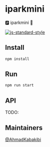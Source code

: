 # iparkmini
:parking: iparkmini :blue_car:

[![js-standard-style](https://img.shields.io/badge/code%20style-standard-brightgreen.svg?style=flat)](https://github.com/feross/standard)

## Install
```sh
npm install
```
## Run
```sh
npm run start
```

## API
TODO:

## Maintainers

[@AhmadKabakibi](https://github.com/AhmadKabakibi)